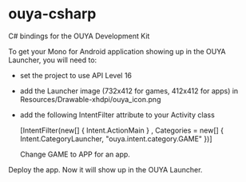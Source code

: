 ouya-csharp
===========

C# bindings for the OUYA Development Kit

To get your Mono for Android application showing up in the OUYA Launcher, you will need to:
- set the project to use API Level 16
- add the Launcher image (732x412 for games, 412x412 for apps) in Resources/Drawable-xhdpi/ouya_icon.png
- add the following IntentFilter attribute to your Activity class

    [IntentFilter(new[] { Intent.ActionMain }
        , Categories = new[] { Intent.CategoryLauncher, "ouya.intent.category.GAME" })]

  Change GAME to APP for an app.

Deploy the app.  Now it will show up in the OUYA Launcher.